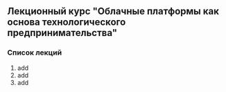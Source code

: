 ## Лекционный курс "Облачные платформы как основа технологического предпринимательства"
### Список лекций
1. add
2. add
3. add